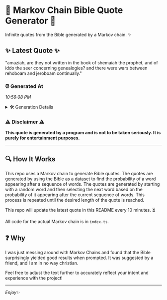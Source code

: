 # 📖 Markov Chain Bible Quote Generator 📖

Infinite quotes from the Bible generated by a Markov chain. ✨

## ✨ Latest Quote ✨
"amaziah, are they not written in the book of shemaiah the prophet, and of iddo the seer concerning genealogies? and there were wars between rehoboam and jeroboam continually."

### ⏰ Generated At
*10:56:08 PM*

<details>
    <summary>🛠️ Generation Details</summary>
    <p>
        <strong>🌱 Seed:</strong> amaziah,<br>
        <strong>🔄 Iterations:</strong> 27<br>
        <strong>📜 Context History:</strong><br>[ amaziah, ]: are<br>[ amaziah,, are ]: they<br>[ amaziah,, are, they ]: not<br>[ amaziah,, are, they, not ]: written<br>[ amaziah,, are, they, not, written ]: in<br>[ amaziah,, are, they, not, written, in ]: the<br>[ are, they, not, written, in, the ]: book<br>[ they, not, written, in, the, book ]: of<br>[ not, written, in, the, book, of ]: shemaiah<br>[ written, in, the, book, of, shemaiah ]: the<br>[ in, the, book, of, shemaiah, the ]: prophet,<br>[ the, book, of, shemaiah, the, prophet, ]: and<br>[ book, of, shemaiah, the, prophet,, and ]: of<br>[ of, shemaiah, the, prophet,, and, of ]: iddo<br>[ shemaiah, the, prophet,, and, of, iddo ]: the<br>[ the, prophet,, and, of, iddo, the ]: seer<br>[ prophet,, and, of, iddo, the, seer ]: concerning<br>[ and, of, iddo, the, seer, concerning ]: genealogies?<br>[ of, iddo, the, seer, concerning, genealogies? ]: and<br>[ iddo, the, seer, concerning, genealogies?, and ]: there<br>[ the, seer, concerning, genealogies?, and, there ]: were<br>[ seer, concerning, genealogies?, and, there, were ]: wars<br>[ concerning, genealogies?, and, there, were, wars ]: between<br>[ genealogies?, and, there, were, wars, between ]: rehoboam<br>[ and, there, were, wars, between, rehoboam ]: and<br>[ there, were, wars, between, rehoboam, and ]: jeroboam<br>[ were, wars, between, rehoboam, and, jeroboam ]: continually.<br>
    </p>
</details>

### ⚠️ Disclaimer ⚠️
**This quote is generated by a program and is not to be taken seriously. It is purely for entertainment purposes.**

---

## 🔍 How It Works

This repo uses a Markov chain to generate Bible quotes. The quotes are generated by using the Bible as a dataset to find the probability of a word appearing after a sequence of words. The quotes are generated by starting with a random word and then selecting the next word based on the probability of it appearing after the current sequence of words. This process is repeated until the desired length of the quote is reached.

This repo will update the latest quote in this README every 10 minutes. ⏳

All code for the actual Markov chain is in `index.ts`.

## ❓ Why

I was just messing around with Markov Chains and found that the Bible surprisingly yielded good results when prompted. 
It was suggested by a friend, and I am in no way christian.

Feel free to adjust the text further to accurately reflect your intent and experience with the project!

---

*Enjoy*✨
